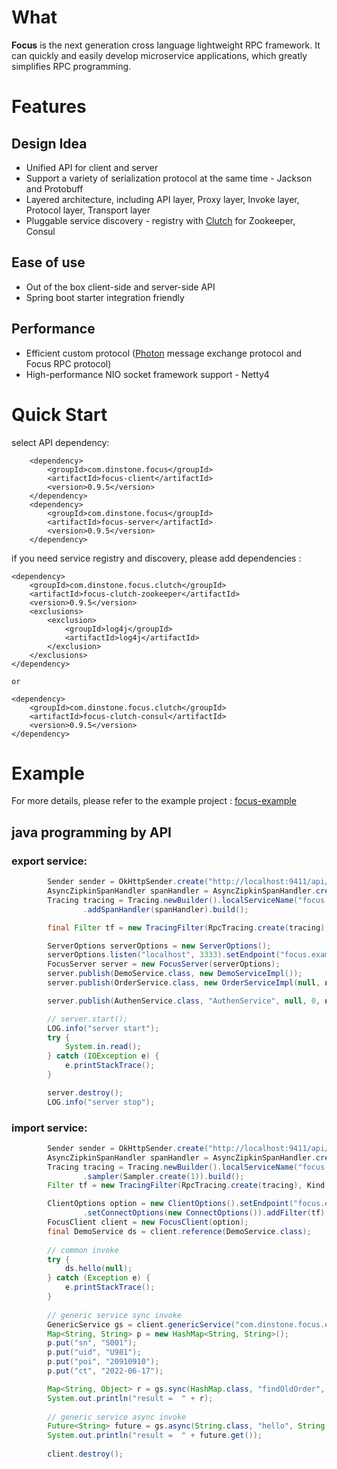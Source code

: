 # What
**Focus** is the next generation cross language lightweight RPC framework. It can quickly and easily develop microservice applications, which greatly simplifies RPC programming.

# Features
## Design Idea
* Unified API for client and server
* Support a variety of serialization protocol at the same time - Jackson and Protobuff
* Layered architecture, including API layer, Proxy layer, Invoke layer, Protocol layer, Transport layer
* Pluggable service discovery - registry with [Clutch](https://github.com/dinstone/focus/tree/master/focus-clutch) for Zookeeper, Consul

## Ease of use
* Out of the box client-side and server-side API
* Spring boot starter integration friendly

## Performance
* Efficient custom protocol ([Photon](https://github.com/dinstone/photon) message exchange protocol and Focus RPC protocol)
* High-performance NIO socket framework support - Netty4

# Quick Start
select API dependency:

		<dependency>
			<groupId>com.dinstone.focus</groupId>
			<artifactId>focus-client</artifactId>
			<version>0.9.5</version>
		</dependency>
		<dependency>
			<groupId>com.dinstone.focus</groupId>
			<artifactId>focus-server</artifactId>
			<version>0.9.5</version>
		</dependency>


if you need service registry and discovery, please add dependencies :

	<dependency>
		<groupId>com.dinstone.focus.clutch</groupId>
		<artifactId>focus-clutch-zookeeper</artifactId>
		<version>0.9.5</version>
		<exclusions>
			<exclusion>
				<groupId>log4j</groupId>
				<artifactId>log4j</artifactId>
			</exclusion>
		</exclusions>
	</dependency>
	
	or
	
	<dependency>
		<groupId>com.dinstone.focus.clutch</groupId>
		<artifactId>focus-clutch-consul</artifactId>
		<version>0.9.5</version>
	</dependency>
	
# Example
For more details, please refer to the example project : [focus-example](https://github.com/dinstone/focus/tree/master/focus-example)

## java programming by API
### export service:
```java
        Sender sender = OkHttpSender.create("http://localhost:9411/api/v2/spans");
        AsyncZipkinSpanHandler spanHandler = AsyncZipkinSpanHandler.create(sender);
        Tracing tracing = Tracing.newBuilder().localServiceName("focus.server").sampler(Sampler.create(1))
                .addSpanHandler(spanHandler).build();

        final Filter tf = new TracingFilter(RpcTracing.create(tracing), Kind.SERVER);

        ServerOptions serverOptions = new ServerOptions();
        serverOptions.listen("localhost", 3333).setEndpoint("focus.example.server").addFilter(tf);
        FocusServer server = new FocusServer(serverOptions);
        server.publish(DemoService.class, new DemoServiceImpl());
        server.publish(OrderService.class, new OrderServiceImpl(null, null));

        server.publish(AuthenService.class, "AuthenService", null, 0, new AuthenService());

        // server.start();
        LOG.info("server start");
        try {
            System.in.read();
        } catch (IOException e) {
            e.printStackTrace();
        }

        server.destroy();
        LOG.info("server stop");
```

### import service:
```java
        Sender sender = OkHttpSender.create("http://localhost:9411/api/v2/spans");
        AsyncZipkinSpanHandler spanHandler = AsyncZipkinSpanHandler.create(sender);
        Tracing tracing = Tracing.newBuilder().localServiceName("focus.client").addSpanHandler(spanHandler)
                .sampler(Sampler.create(1)).build();
        Filter tf = new TracingFilter(RpcTracing.create(tracing), Kind.CLIENT);

        ClientOptions option = new ClientOptions().setEndpoint("focus.example.client").connect("localhost", 3333)
                .setConnectOptions(new ConnectOptions()).addFilter(tf);
        FocusClient client = new FocusClient(option);
        final DemoService ds = client.reference(DemoService.class);
        
        // common invoke
        try {
        	ds.hello(null);
        } catch (Exception e) {
        	e.printStackTrace();
        }
        
        // generic service sync invoke
        GenericService gs = client.genericService("com.dinstone.focus.example.OrderService", "", 30000);
        Map<String, String> p = new HashMap<String, String>();
        p.put("sn", "S001");
        p.put("uid", "U981");
        p.put("poi", "20910910");
        p.put("ct", "2022-06-17");

        Map<String, Object> r = gs.sync(HashMap.class, "findOldOrder", Map.class, p);
        System.out.println("result =  " + r);
        
        // generic service async invoke
        Future<String> future = gs.async(String.class, "hello", String.class, "dinstone");
        System.out.println("result =  " + future.get());
        
        client.destroy();
```
